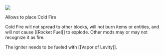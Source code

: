 ![](http://loenwind.info/eio/Cold_Fire_Igniter.png)

Allows to place Cold Fire

Cold Fire will not spread to other blocks, will not burn items or entities, and will not cause [[Rocket Fuel]] to explode. Other mods may or may not recognize it as fire.

The igniter needs to be fueled with [[Vapor of Levity]].